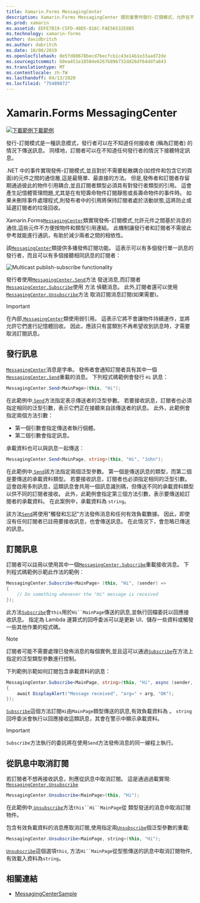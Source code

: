 ```yaml
---
title: Xamarin.Forms MessagingCenter
description: Xamarin.Forms MessagingCenter 類別會實作發行-訂閱模式，允許在不方便透過物件和類型參考連結的元件之間進行以訊息為基礎的通訊。
ms.prod: xamarin
ms.assetid: EDFE7B19-C5FD-40D5-816C-FAE56532E885
ms.technology: xamarin-forms
author: davidbritch
ms.author: dabritch
ms.date: 10/08/2019
ms.openlocfilehash: 0e5fd88678becd7becfcb1c43e14b1e33aad72de
ms.sourcegitcommit: b0ea451e18504e6267b896732dd26df64ddfa843
ms.translationtype: MT
ms.contentlocale: zh-TW
ms.lasthandoff: 04/13/2020
ms.locfileid: "75489872"
---
```

# <a name="xamarinforms-messagingcenter"></a>Xamarin.Forms MessagingCenter

[![下載範例](~/media/shared/download.png)下載範例](https://docs.microsoft.com/samples/xamarin/xamarin-forms-samples/usingmessagingcenter)

發行-訂閱模式是一種訊息模式，發行者可以在不知道任何接收者 (稱為訂閱者) 的情況下傳送訊息。 同樣地，訂閱者可以在不知道任何發行者的情況下接聽特定訊息。

.NET 中的事件實現發佈-訂閱模式,並且對於不需要鬆散耦合(如控件和包含它的頁面)的元件之間的通信層,這是最簡單、最直接的方法。 但是,發佈者和訂閱者存留期通過彼此的物件引用耦合,並且訂閱者類型必須具有對發行者類型的引用。 這會產生記憶體管理問題,尤其是在有短壽命物件訂閱靜態或長壽命物件的事件時。 如果未刪除事件處理程式,則發布者中的引用將保持訂閱者處於活動狀態,這將防止或延遲訂閱者的垃圾回收。

Xamarin.Forms[`MessagingCenter`](xref:Xamarin.Forms.MessagingCenter)類實現發佈-訂閱模式,允許元件之間基於消息的通信,這些元件不方便按物件和類型引用連結。 此機制讓發行者和訂閱者不需彼此參考就能進行通訊，有助於減少兩者之間的相依性。

該[`MessagingCenter`](xref:Xamarin.Forms.MessagingCenter)類提供多播發佈訂閱功能。 這表示可以有多個發行單一訊息的發行者，而且可以有多個接聽相同訊息的訂閱者：

![](messaging-center-images/messaging-center.png "Multicast publish-subscribe functionality")

發行者使用[`MessagingCenter.Send`](xref:Xamarin.Forms.MessagingCenter.Send*)方法 發送消息,而訂閱者[`MessagingCenter.Subscribe`](xref:Xamarin.Forms.MessagingCenter.Subscribe*)使用 方法 偵聽消息。 此外,訂閱者還可以使用[`MessagingCenter.Unsubscribe`](xref:Xamarin.Forms.MessagingCenter.Unsubscribe*)方法 取消訂閱消息訂閱(如果需要)。

> [!IMPORTANT]
> 在內部,[`MessagingCenter`](xref:Xamarin.Forms.MessagingCenter)類使用弱引用。 這表示它將不會讓物件持續運作，並將允許它們進行記憶體回收。 因此，應該只有當類別不再希望收到訊息時，才需要取消訂閱訊息。

## <a name="publish-a-message"></a>發行訊息

[`MessagingCenter`](xref:Xamarin.Forms.MessagingCenter)消息是字串。 發佈者會通知訂閱者具有其中一個[`MessagingCenter.Send`](xref:Xamarin.Forms.MessagingCenter.Send*)重載的消息。 下列程式碼範例會發行 `Hi` 訊息：

```csharp
MessagingCenter.Send<MainPage>(this, "Hi");
```

在此範例中,[`Send`](xref:Xamarin.Forms.MessagingCenter.Send*)方法指定表示傳送者的泛型參數。 若要接收訊息，訂閱者也必須指定相同的泛型引數，表示它們正在接聽來自該傳送者的訊息。 此外，此範例會指定兩個方法引數：

- 第一個引數會指定傳送者執行個體。
- 第二個引數會指定訊息。

承載資料也可以與訊息一起傳送：

```csharp
MessagingCenter.Send<MainPage, string>(this, "Hi", "John");
```

在此範例中,[`Send`](xref:Xamarin.Forms.MessagingCenter.Send*)該方法指定兩個泛型參數。 第一個是傳送訊息的類型，而第二個是要傳送的承載資料類型。 若要接收訊息，訂閱者也必須指定相同的泛型引數。 這會啟用多則訊息，這類訊息會共用一個訊息識別碼，但傳送不同的承載資料類型以供不同的訂閱者接收。 此外，此範例會指定第三個方法引數，表示要傳送給訂閱者的承載資料。 在此案例中，承載資料為 `string`。

該方法[`Send`](xref:Xamarin.Forms.MessagingCenter.Send*)將使用"觸發和忘記"方法發佈消息和任何有效負載數據。 因此，即使沒有任何訂閱者已註冊要接收訊息，也會傳送訊息。 在此情況下，會忽略已傳送的訊息。

## <a name="subscribe-to-a-message"></a>訂閱訊息

訂閱者可以註冊以使用其中一個[`MessagingCenter.Subscribe`](xref:Xamarin.Forms.MessagingCenter.Subscribe*)重載接收消息。 下列程式碼範例示範此作法的範例：

```csharp
MessagingCenter.Subscribe<MainPage> (this, "Hi", (sender) =>
{
    // Do something whenever the "Hi" message is received
});
```

此方法[`Subscribe`](xref:Xamarin.Forms.MessagingCenter.Subscribe*)會`this`用於`Hi``MainPage`傳送的訊息,並執行回檔委託以回應接收訊息。 指定為 Lambda 運算式的回呼委派可以是更新 UI、儲存一些資料或觸發一些其他作業的程式碼。

> [!NOTE]
> 訂閱者可能不需要處理已發佈消息的每個實例,並且這可以通過[`Subscribe`](xref:Xamarin.Forms.MessagingCenter.Subscribe*)在方法上指定的泛型類型參數進行控制。

下列範例示範如何訂閱包含承載資料的訊息：

```csharp
MessagingCenter.Subscribe<MainPage, string>(this, "Hi", async (sender, arg) =>
{
    await DisplayAlert("Message received", "arg=" + arg, "OK");
});
```

[`Subscribe`](xref:Xamarin.Forms.MessagingCenter.Subscribe*)這個方法訂閱`Hi`由`MainPage`類型傳送的訊息,有效負載資料為 。 `string` 回呼委派會執行以回應接收這類訊息，其會在警示中顯示承載資料。

> [!IMPORTANT]
> `Subscribe`方法執行的委託將在使用`Send`方法發佈消息的同一線程上執行。

## <a name="unsubscribe-from-a-message"></a>從訊息中取消訂閱

若訂閱者不想再接收訊息，則應從訊息中取消訂閱。 這是通過過載實現: [`MessagingCenter.Unsubscribe`](xref:Xamarin.Forms.MessagingCenter.Unsubscribe*)

```csharp
MessagingCenter.Unsubscribe<MainPage>(this, "Hi");
```

在此範例中,[`Unsubscribe`](xref:Xamarin.Forms.MessagingCenter.Unsubscribe*)方法`this``Hi``MainPage`從 類型發送的消息中取消訂閱物件。

包含有效負載資料的消息應取消訂閱,使用指定兩[`Unsubscribe`](xref:Xamarin.Forms.MessagingCenter.Unsubscribe*)個泛型參數的重載:

```csharp
MessagingCenter.Unsubscribe<MainPage, string>(this, "Hi");
```

[`Unsubscribe`](xref:Xamarin.Forms.MessagingCenter.Unsubscribe*)這個選項`this`, 方法`Hi``MainPage`從型態傳送的訊息中取消訂閱物件,有效載入資料為`string`。

## <a name="related-links"></a>相關連結

- [MessagingCenterSample](https://docs.microsoft.com/samples/xamarin/xamarin-forms-samples/usingmessagingcenter)
